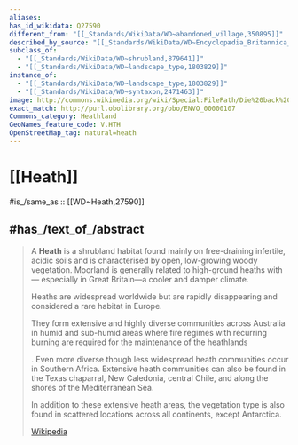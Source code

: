 ```yaml
---
aliases:
has_id_wikidata: Q27590
different_from: "[[_Standards/WikiData/WD~abandoned_village,350895]]"
described_by_source: "[[_Standards/WikiData/WD~Encyclopædia_Britannica_11th_edition,867541]]"
subclass_of:
  - "[[_Standards/WikiData/WD~shrubland,879641]]"
  - "[[_Standards/WikiData/WD~landscape_type,1803829]]"
instance_of:
  - "[[_Standards/WikiData/WD~landscape_type,1803829]]"
  - "[[_Standards/WikiData/WD~syntaxon,2471463]]"
image: http://commons.wikimedia.org/wiki/Special:FilePath/Die%20back%20valley%20gnangarra.jpg
exact_match: http://purl.obolibrary.org/obo/ENVO_00000107
Commons_category: Heathland
GeoNames_feature_code: V.HTH
OpenStreetMap_tag: natural=heath
---
```


# [[Heath]] 

#is_/same_as :: [[WD~Heath,27590]] 

## #has_/text_of_/abstract 

> A **Heath** is a shrubland habitat found mainly on free-draining infertile, acidic soils 
> and is characterised by open, low-growing woody vegetation. 
> Moorland is generally related to high-ground heaths with—
> especially in Great Britain—a cooler and damper climate.
>
> Heaths are widespread worldwide but are rapidly disappearing 
> and considered a rare habitat in Europe. 
> 
> They form extensive and highly diverse communities across Australia 
> in humid and sub-humid areas where fire regimes with recurring burning 
> are required for the maintenance of the heathlands
> 
> . Even more diverse though less widespread heath communities occur in Southern Africa. 
> Extensive heath communities can also be found in the Texas chaparral, New Caledonia, 
> central Chile, and along the shores of the Mediterranean Sea. 
> 
> In addition to these extensive heath areas, the vegetation type is 
> also found in scattered locations across all continents, except Antarctica.
>
> [Wikipedia](https://en.wikipedia.org/wiki/Heath) 

